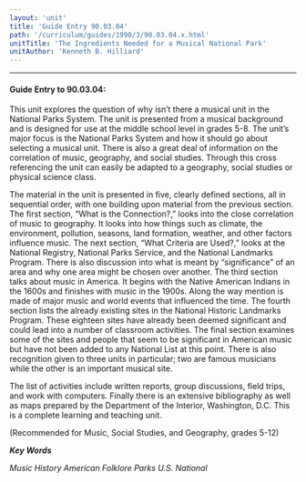 ```yaml
---
layout: 'unit'
title: 'Guide Entry 90.03.04'
path: '/curriculum/guides/1990/3/90.03.04.x.html'
unitTitle: 'The Ingredients Needed for a Musical National Park'
unitAuthor: 'Kenneth B. Hilliard'
---
```


<body>
<hr/>
 <h4>
  Guide Entry to 90.03.04:
 </h4>
 This unit explores the question of why isn’t there a musical unit in the National Parks System. The unit is presented from a musical background and is designed for use at the middle school level in grades 5-8. The unit’s major focus is the National Parks System and how it should go about selecting a musical unit. There is also a great deal of information on the correlation of music, geography, and social studies. Through this cross referencing the unit can easily be adapted to a geography, social studies or physical science class.
 <p>
  The material in the unit is presented in five, clearly defined sections, all in sequential order, with one building upon material from the previous section. The first section, “What is the Connection?,” looks into the close correlation of music to geography. It looks into how things such as climate, the environment, pollution, seasons, land formation, weather, and other factors influence music. The next section, “What Criteria are Used?,” looks at the National Registry, National Parks Service, and the National Landmarks Program. There is also discussion into what is meant by “significance” of an area and why one area might be chosen over another. The third section talks about music in America. It begins with the Native American Indians in the 1600s and finishes with music in the 1900s. Along the way mention is made of major music and world events that influenced the time. The fourth section lists the already existing sites in the National Historic Landmarks Program. These eighteen sites have already been deemed significant and could lead into a number of classroom activities. The final section examines some of the sites and people that seem to be significant in American music but have not been added to any National List at this point. There is also recognition given to three units in particular; two are famous musicians while the other is an important musical site.
 </p>
 <p>
  The list of activities include written reports, group discussions, field trips, and work with computers. Finally there is an extensive bibliography as well as maps prepared by the Department of the Interior, Washington, D.C. This is a complete learning and teaching unit.
 </p>
 <p>
  (Recommended for Music, Social Studies, and Geography, grades 5-12)
 </p>
<p>
  <b>
   <i>
    Key Words
   </i>
  </b>
  <br/>
 </p>
 <p>
  <i>
   Music History American Folklore Parks U.S. National
  </i>
 </p>

</body>
